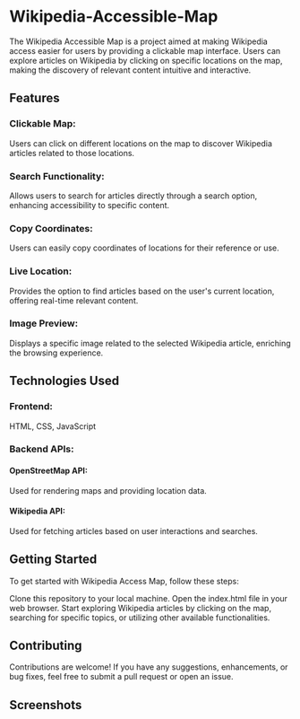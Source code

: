 # Wikipedia-Accessible-Map
The Wikipedia Accessible Map is a project aimed at making Wikipedia access easier for users by providing a clickable map interface. Users can explore articles on Wikipedia by clicking on specific locations on the map, making the discovery of relevant content intuitive and interactive.

## Features
### Clickable Map: 
Users can click on different locations on the map to discover Wikipedia articles related to those locations.
### Search Functionality: 
Allows users to search for articles directly through a search option, enhancing accessibility to specific content.
### Copy Coordinates: 
Users can easily copy coordinates of locations for their reference or use.
### Live Location: 
Provides the option to find articles based on the user's current location, offering real-time relevant content.
### Image Preview: 
Displays a specific image related to the selected Wikipedia article, enriching the browsing experience.
## Technologies Used
### Frontend: 
HTML, CSS, JavaScript
### Backend APIs:
#### OpenStreetMap API: 
Used for rendering maps and providing location data.
#### Wikipedia API: 
Used for fetching articles based on user interactions and searches.
## Getting Started
To get started with Wikipedia Access Map, follow these steps:

Clone this repository to your local machine.
Open the index.html file in your web browser.
Start exploring Wikipedia articles by clicking on the map, searching for specific topics, or utilizing other available functionalities.

## Contributing
Contributions are welcome! If you have any suggestions, enhancements, or bug fixes, feel free to submit a pull request or open an issue.

## Screenshots
